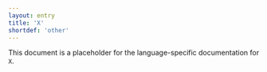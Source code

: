 ```yaml
---
layout: entry
title: 'X'
shortdef: 'other'
---
```


This document is a placeholder for the language-specific documentation
for `X`.
